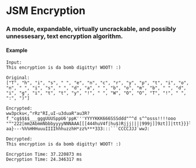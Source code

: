 # JSM Encryption

### A module, expandable, virtually uncrackable, and possibly unnessesary, text encryption algorithm.

#### Example
```
Input:
This encryption is da bomb digitty! WOOT! :) 

Original:
["T", "h", "i", "s", " ", "e", "n", "c", "r", "y", "p", "t", "i", "o", "n", " ", "i", "s", " ", "d", "a", " ", "b", "o", "m", "b", " ", "d", "i", "g", "i", "t", "t", "y", "!", " ", "W", "O", "O", "T", "!", " ", ":", ")"]

Encrypted:
ww3pcku<,^rRz"RI,uI-u3duaR"au3R?f_"cg$$$$___gggUUUSppU6'ppK'''YYYYKKK666SSSddd"^^d s^^osss!!!!ooo   """222[mm2AbmmNbbbyyyyNNNAAA[[[444huV4f|hu$)Rjjj||||999j]]9zt]]|ttt}}}lll~~~====ccc~aacl-aa}---%%%HHHuuuIIIIhhhuzzhH*zz%***333:::```CCCCJJJ`wwJ:

Decrypted:
This encryption is da bomb digitty! WOOT! :)

Encryption Time: 37.220873 ms
Decryption Time: 24.346317 ms
```
